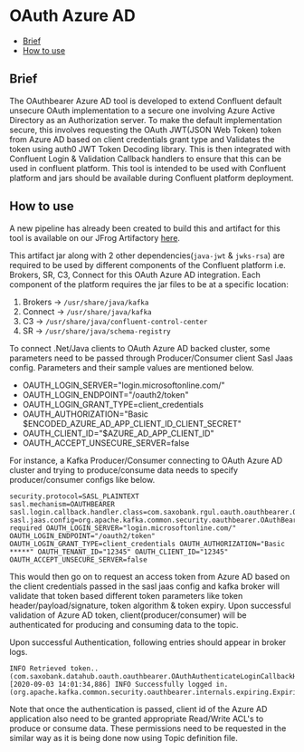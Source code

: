 # OAuth Azure AD
  
- [Brief](#brief)
- [How to use](#how-to-use)

## Brief

The OAuthbearer Azure AD tool is developed to extend Confluent default unsecure OAuth implementation to a secure one involving Azure Active Directory as an Authorization server. To make the default implementation secure, this involves requesting the OAuth JWT(JSON Web Token) token from Azure AD based on client credentials grant type and Validates the token using auth0 JWT Token Decoding library. This is then integrated with Confluent Login & Validation Callback handlers to ensure that this can be used in confluent platform. This tool is intended to be used with Confluent platform and jars should be available during Confluent platform deployment.


## How to use

A new pipeline has already been created to build this and artifact for this tool is available on our JFrog Artifactory [here](https://artifacts.sys.dom/artifactory/maven-local/com/saxobank/datahub/oauth/).

This artifact jar along with 2 other dependencies(`java-jwt` & `jwks-rsa`) are required to be used by different components of the Confluent platform i.e. Brokers, SR, C3, Connect for this OAuth Azure AD integration. Each component of the platform requires the jar files to be at a specific location:

1. Brokers -> `/usr/share/java/kafka`
2. Connect -> `/usr/share/java/kafka`
3. C3 -> `/usr/share/java/confluent-control-center`
4. SR -> `/usr/share/java/schema-registry`

To connect .Net/Java clients to OAuth Azure AD backed cluster, some parameters need to be passed through Producer/Consumer client Sasl Jaas config. Parameters and their sample values are mentioned below.

- OAUTH_LOGIN_SERVER="login.microsoftonline.com/" 
- OAUTH_LOGIN_ENDPOINT="/oauth2/token" 
- OAUTH_LOGIN_GRANT_TYPE=client_credentials
- OAUTH_AUTHORIZATION="Basic $ENCODED_AZURE_AD_APP_CLIENT_ID_CLIENT_SECRET" 
- OAUTH_CLIENT_ID="$AZURE_AD_APP_CLIENT_ID" 
- OAUTH_ACCEPT_UNSECURE_SERVER=false

For instance, a Kafka Producer/Consumer connecting to OAuth Azure AD cluster and trying to produce/consume data needs to specify producer/consumer configs like below.

```
security.protocol=SASL_PLAINTEXT
sasl.mechanism=OAUTHBEARER
sasl.login.callback.handler.class=com.saxobank.rgul.oauth.oauthbearer.OAuthAuthenticateLoginCallbackHandler
sasl.jaas.config=org.apache.kafka.common.security.oauthbearer.OAuthBearerLoginModule required OAUTH_LOGIN_SERVER="login.microsoftonline.com/"  OAUTH_LOGIN_ENDPOINT="/oauth2/token" OAUTH_LOGIN_GRANT_TYPE=client_credentials OAUTH_AUTHORIZATION="Basic *****" OAUTH_TENANT_ID="12345" OAUTH_CLIENT_ID="12345"
OAUTH_ACCEPT_UNSECURE_SERVER=false
```

This would then go on to request an access token from Azure AD based on the client credentials passed in the sasl jaas config and kafka broker will validate that token based different token parameters like token header/payload/signature, token algorithm & token expiry. Upon successful validation of Azure AD token, client(producer/consumer) will be authenticated for producing and consuming data to the topic.

Upon successful Authentication, following entries should appear in broker logs.

```
INFO Retrieved token.. (com.saxobank.datahub.oauth.oauthbearer.OAuthAuthenticateLoginCallbackHandler)
[2020-09-03 14:01:34,886] INFO Successfully logged in. (org.apache.kafka.common.security.oauthbearer.internals.expiring.ExpiringCredentialRefreshingLogin)
```

Note that once the authentication is passed, client id of the Azure AD application also need to be granted appropriate Read/Write ACL's to produce or consume data. These permissions need to be requested in the similar way as it is being done now using Topic definition file.